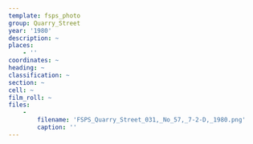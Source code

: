 ```yaml
---
template: fsps_photo
group: Quarry_Street
year: '1980'
description: ~
places:
    - ''
coordinates: ~
heading: ~
classification: ~
section: ~
cell: ~
film_roll: ~
files:
    -
        filename: 'FSPS_Quarry_Street_031,_No_57,_7-2-D,_1980.png'
        caption: ''
---
```

